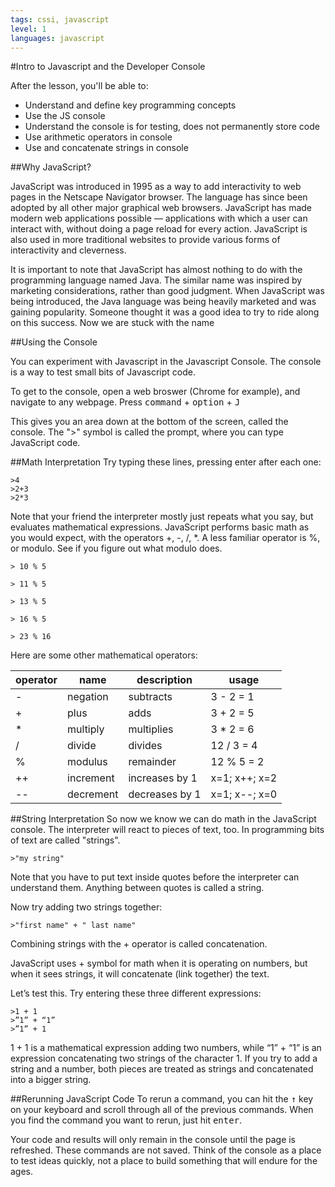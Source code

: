 ```yaml
---
tags: cssi, javascript
level: 1
languages: javascript
---
```

#Intro to Javascript and the Developer Console

After the lesson, you'll be able to:
+ Understand and define key programming concepts
+ Use the JS console
+ Understand the console is for testing, does not permanently store code
+ Use arithmetic operators in console
+ Use and concatenate strings in console

##Why JavaScript?

JavaScript was introduced in 1995 as a way to add interactivity to web pages in
the Netscape Navigator browser. The language has since been adopted by all
other major graphical web browsers. JavaScript has made modern web applications
possible — applications with which a user can interact with, without doing a
page reload for every action. JavaScript is also used in more traditional
websites to provide various forms of interactivity and cleverness.

It is important to note that JavaScript has almost nothing to do with the
programming language named Java. The similar name was inspired by marketing
considerations, rather than good judgment. When JavaScript was being
introduced, the Java language was being heavily marketed and was gaining
popularity. Someone thought it was a good idea to try to ride along on this
success. Now we are stuck with the name




##Using the Console

You can experiment with Javascript in the Javascript Console. The console is a way to test small bits of Javascript code.

To get to the console, open a web broswer (Chrome for example), and navigate to any webpage.  Press <kbd>command</kbd> + <kbd>option</kbd> + <kbd>J</kbd>

This gives you an area down at the bottom of the screen, called the console. The ">" symbol is called the prompt, where you can type JavaScript code.


##Math Interpretation
Try typing these lines, pressing enter after each one:
```
>4
>2+3
>2*3
```
Note that your friend the interpreter mostly just repeats what you say, but evaluates mathematical expressions. JavaScript performs basic math as you would expect, with the operators +, -, /, *.  A less familiar operator is %, or modulo. See if you figure out what modulo does.

```
> 10 % 5
```
```
> 11 % 5
```
```
> 13 % 5
```
```
> 16 % 5
```

```
> 23 % 16
```

Here are some other mathematical operators:

| operator 	| name      	| description    	| usage         	|
|----------	|-----------	|----------------	|---------------	|
| -        	| negation  	| subtracts      	| 3 - 2 = 1     	|
| +        	| plus      	| adds           	| 3 + 2 = 5     	|
| *        	| multiply  	| multiplies     	| 3 * 2 = 6     	|
| /        	| divide    	| divides        	| 12 / 3 = 4    	|
| %        	| modulus   	| remainder      	| 12 % 5 = 2    	|
| ++       	| increment 	| increases by 1 	| x=1; x++; x=2 	|
| --       	| decrement 	| decreases by 1 	| x=1; x--; x=0   |


##String Interpretation
So now  we know we can do math in the JavaScript console. The interpreter will react to pieces of text, too. In programming bits of text are called "strings".  

```
>"my string"
```
Note that you have to put text inside quotes before the interpreter can understand them. Anything between quotes is called a string.

Now try adding two strings together:
```
>"first name" + " last name"
```

Combining strings with the + operator is called concatenation.

JavaScript uses + symbol for math when it is operating on numbers, but when it sees strings, it will concatenate (link together) the text.

Let’s test this. Try entering these three different expressions:
```
>1 + 1
>”1” + “1”
>”1” + 1
```


1 + 1 is a mathematical expression adding two numbers, while “1” + “1” is an expression concatenating two strings of the character 1. If you try to add a string and a number, both pieces are treated as strings and concatenated into a bigger string.

##Rerunning JavaScript Code
To rerun a command, you can hit the <kbd>↑</kbd> key on your keyboard and scroll through all of the previous commands. When you find the command you want to rerun, just hit <kbd>enter</kbd>.




Your code and results will only remain in the console until the page is refreshed. These commands are not saved. Think of the console as a place to test ideas quickly, not a place to build something that will endure for the ages.
